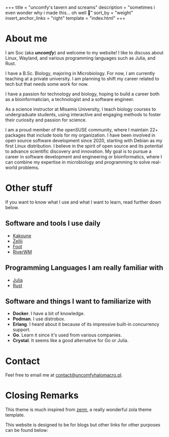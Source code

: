 +++
title = "uncomfy's tavern and screams"
description = "sometimes i even wonder why i made this... oh well 🤷"
sort_by = "weight"
insert_anchor_links = "right"
template = "index.html"
+++

# About me

I am Soc (aka ***uncomfy***) and welcome to my website! I like to discuss about
Linux, Wayland, and various programming languages such as Julia, and Rust.

I have a B.Sc. Biology, majoring in Microbiology. For now, I am currently
teaching at a private university. I am planning to shift my career related
to tech but that needs some work for now.

I have a passion for technology and biology, hoping to build a career both
as a bioinformatician, a technologist and a software engineer.

As a science instructor at Misamis University, I teach biology courses to
undergraduate students, using interactive and engaging methods to foster
their curiosity and passion for science.

I am a proud member of the openSUSE community, where I maintain 22+ packages
that include tools for my organization. I have been involved in open source
software development since 2020, starting with Debian as my first Linux
distribution. I believe in the spirit of open source and its potential to
advance scientific discovery and innovation. My goal is to pursue a career in
software development and engineering or bioinformatics, where I can combine
my expertise in microbiology and programming to solve real-world problems.

# Other stuff

If you want to know what I use and what I want to learn, read further down below.

## Software and tools I use daily

- [Kakoune](https://github.com/mawww/kakoune)
- [Zellij](https://zellij.dev)
- [Foot](https://codeberg.org/dnkl/foot)
- [RiverWM](https://github.com/riverwm/river)
 
## Programming Languages I am really familiar with

- [Julia](https://julialang.org)
- [Rust](https://rust-lang.org)

## Software and things I want to familiarize with

- **Docker**. I have a bit of knowledge.
- **Podman**. I use distrobox.
- **Erlang**. I heard about it because of its impressive built-in concurrency support.
- **Go**. Learn it since it's used from various companies.
- **Crystal**. It seems like a good alternative for Go or Julia.

# Contact

Feel free to email me at [contact@uncomfyhalomacro.pl](mailto:contact@uncomfyhalomacro.pl).

# Closing Remarks

This theme is much inspired from [zerm](https://github.com/ejmg/zerm), a really wonderful zola theme
template.

This website is designed to be for blogs but other links for other purposes can be found below:

